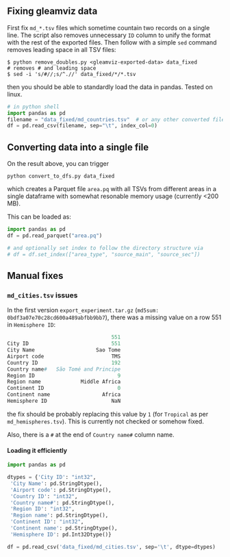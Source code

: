 ## Fixing gleamviz data
First fix `md_*.tsv` files which sometime countain two records on a single line. The script
also removes unnecessary `ID` column to unify the format with the rest of the exported files.
Then follow with a simple `sed` command removes leading space in all TSV files:

```
$ python remove_doubles.py <gleamviz-exported-data> data_fixed
# removes # and leading space
$ sed -i 's/#//;s/^.//' data_fixed/*/*.tsv
```

then you should be able to standardly load the data in pandas. Tested on linux.

```python
# in python shell
import pandas as pd
filename = "data_fixed/md_countries.tsv"  # or any other converted file
df = pd.read_csv(filename, sep="\t", index_col=0)
```

## Converting data into a single file
On the result above, you can trigger
```
python convert_to_dfs.py data_fixed
```
which creates a Parquet file `area.pq` with all TSVs from different areas
in a single dataframe with somewhat resonable memory usage (currently <200 MB).

This can be loaded as:
```python
import pandas as pd
df = pd.read_parquet("area.pq")

# and optionally set index to follow the directory structure via
# df = df.set_index(["area_type", "source_main", "source_sec"])
```

## Manual fixes
### `md_cities.tsv` issues
In the first version `export_experiment.tar.gz` (`md5sum: 0bdf3a07e70c28cd600a489abfbb9bb7`), there was a missing value on a row 551 in `Hemisphere ID`:
```python
                                  551
City ID                           551
City Name                    Sao Tome
Airport code                      TMS
Country ID                        192
Country name#   São Tomé and Principe
Region ID                           9
Region name             Middle Africa
Continent ID                        0
Continent name                 Africa
Hemisphere ID                     NaN
```
the fix should be probably replacing this value by `1` (for `Tropical` as per `md_hemispheres.tsv`). This is currently not checked or somehow fixed.

Also, there is a `#` at the end of `Country name#` column name.

#### Loading it efficiently
```python
import pandas as pd

dtypes = {'City ID': "int32",
 'City Name': pd.StringDtype(),
 'Airport code': pd.StringDtype(),
 'Country ID': "int32",
 'Country name#': pd.StringDtype(),
 'Region ID': "int32",
 'Region name': pd.StringDtype(),
 'Continent ID': "int32",
 'Continent name': pd.StringDtype(),
 'Hemisphere ID': pd.Int32Dtype()}

df = pd.read_csv('data_fixed/md_cities.tsv', sep='\t', dtype=dtypes)
```
